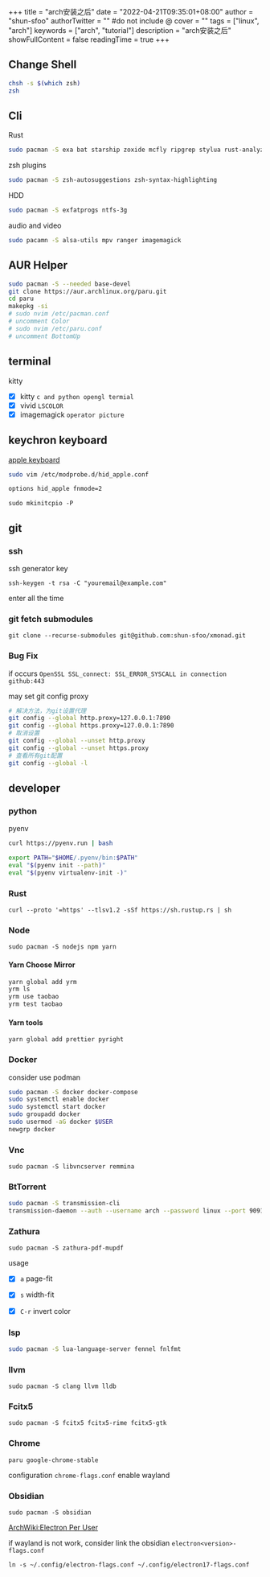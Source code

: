 +++
title = "arch安装之后"
date = "2022-04-21T09:35:01+08:00"
author = "shun-sfoo"
authorTwitter = "" #do not include @
cover = ""
tags = ["linux", "arch"]
keywords = ["arch", "tutorial"]
description = "arch安装之后"
showFullContent = false
readingTime = true
+++

## Change Shell

```bash
chsh -s $(which zsh)
zsh
```

## Cli

Rust

```bash
sudo pacman -S exa bat starship zoxide mcfly ripgrep stylua rust-analyzer vivid
```

zsh plugins

```bash
sudo pacman -S zsh-autosuggestions zsh-syntax-highlighting
```

HDD

```bash
sudo pacman -S exfatprogs ntfs-3g
```

audio and video

```bash
sudo pacamn -S alsa-utils mpv ranger imagemagick
```

## AUR Helper

```bash
sudo pacman -S --needed base-devel
git clone https://aur.archlinux.org/paru.git
cd paru
makepkg -si
# sudo nvim /etc/pacman.conf
# uncomment Color
# sudo nvim /etc/paru.conf
# uncomment BottomUp
```

## terminal

kitty

- [x] kitty `c and python opengl termial`
- [x] vivid `LSCOLOR`
- [x] imagemagick `operator picture`

## keychron keyboard

[apple keyboard](https://wiki.archlinux.org/title/Apple_Keyboard)

```bash
sudo vim /etc/modprobe.d/hid_apple.conf

options hid_apple fnmode=2
```

`sudo mkinitcpio -P`

## git

### ssh

ssh generator key

`ssh-keygen -t rsa -C "youremail@example.com" `

enter all the time

### git fetch submodules

`git clone --recurse-submodules git@github.com:shun-sfoo/xmonad.git`

### Bug Fix

if occurs `OpenSSL SSL_connect: SSL_ERROR_SYSCALL in connection github:443`

may set git config proxy

```bash
# 解决方法，为git设置代理
git config --global http.proxy=127.0.0.1:7890
git config --global https.proxy=127.0.0.1:7890
# 取消设置
git config --global --unset http.proxy
git config --global --unset https.proxy
# 查看所有git配置
git config --global -l
```

## developer

### python

pyenv

```bash
curl https://pyenv.run | bash

export PATH="$HOME/.pyenv/bin:$PATH"
eval "$(pyenv init --path)"
eval "$(pyenv virtualenv-init -)"
```

### Rust

`curl --proto '=https' --tlsv1.2 -sSf https://sh.rustup.rs | sh`

### Node

`sudo pacman -S nodejs npm yarn`

#### Yarn Choose Mirror

```bash
yarn global add yrm
yrm ls
yrm use taobao
yrm test taobao
```

#### Yarn tools

`yarn global add prettier pyright`

### Docker

consider use podman

```bash
sudo pacman -S docker docker-compose
sudo systemctl enable docker
sudo systemctl start docker
sudo groupadd docker
sudo usermod -aG docker $USER
newgrp docker
```

### Vnc

`sudo pacman -S libvncserver remmina`

### BtTorrent

```bash
sudo pacman -S transmission-cli
transmission-daemon --auth --username arch --password linux --port 9091 --allowed "127.0.0.1"
```

### Zathura

`sudo pacman -S zathura-pdf-mupdf`

usage

- [x] `a` page-fit

- [x] `s` width-fit

- [x] `C-r` invert color

### lsp

```bash
sudo pacman -S lua-language-server fennel fnlfmt
```

### llvm

`sudo pacman -S clang llvm lldb`

### Fcitx5

`sudo pacman -S fcitx5 fcitx5-rime fcitx5-gtk`

### Chrome

`paru google-chrome-stable`

configuration `chrome-flags.conf` enable wayland

### Obsidian

`sudo pacman -S obsidian`

[ArchWiki:Electron Per User](ttps://wiki.archlinux.org/title/Wayland#Per_user)

if wayland is not work, consider link the obsidian `electron<version>-flags.conf`

`ln -s ~/.config/electron-flags.conf ~/.config/electron17-flags.conf`
